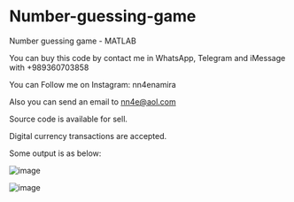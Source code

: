 # Number-guessing-game
Number guessing game - MATLAB

You can buy this code by contact me in WhatsApp, Telegram and iMessage with +989360703858

You can Follow me on Instagram: nn4enamira

Also you can send an email to nn4e@aol.com

Source code is available for sell.

Digital currency transactions are accepted.

Some output is as below:

![image](https://github.com/user-attachments/assets/bde99ba1-51f7-4ad4-95a8-2e7de6ddd5b0)

![image](https://github.com/user-attachments/assets/587c011b-0463-48f1-94cc-2b80c63df0e1)

